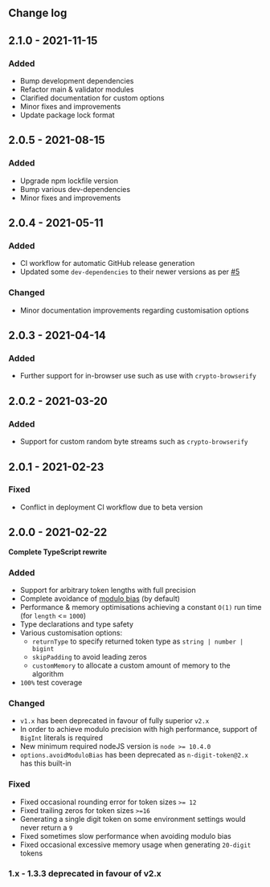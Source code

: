 ## Change log

## 2.1.0 - 2021-11-15

### Added

* Bump development dependencies
* Refactor main & validator modules
* Clarified documentation for custom options
* Minor fixes and improvements
* Update package lock format

## 2.0.5 - 2021-08-15

### Added

* Upgrade npm lockfile version
* Bump various dev-dependencies
* Minor fixes and improvements

## 2.0.4 - 2021-05-11

### Added

* CI workflow for automatic GitHub release generation
* Updated some `dev-dependencies` to their newer versions as per [#5](https://github.com/almasen/n-digit-token/pull/5)

### Changed

* Minor documentation improvements regarding customisation options

## 2.0.3 - 2021-04-14

### Added

* Further support for in-browser use such as use with `crypto-browserify`

## 2.0.2 - 2021-03-20

### Added

* Support for custom random byte streams such as `crypto-browserify`

## 2.0.1 - 2021-02-23

### Fixed

* Conflict in deployment CI workflow due to beta version

## 2.0.0 - 2021-02-22

**Complete TypeScript rewrite**

### Added

* Support for arbitrary token lengths with full precision
* Complete avoidance of [modulo bias](https://en.wikipedia.org/wiki/Fisher%E2%80%93Yates_shuffle#Modulo_bias) (by default)
* Performance & memory optimisations achieving a constant `O(1)` run time (for `length` <= `1000`)
* Type declarations and type safety
* Various customisation options:
  * `returnType` to specify returned token type as `string | number | bigint`
  * `skipPadding` to avoid leading zeros
  * `customMemory` to allocate a custom amount of memory to the algorithm
* `100%` test coverage

### Changed

* `v1.x` has been deprecated in favour of fully superior `v2.x`
* In order to achieve modulo precision with high performance, support of `BigInt` literals is required
* New minimum required nodeJS version is `node >= 10.4.0`
* `options.avoidModuloBias` has been deprecated as `n-digit-token@2.x` has this built-in

### Fixed

* Fixed occasional rounding error for token sizes `>= 12`
* Fixed trailing zeros for token sizes `>=16`
* Generating a single digit token on some environment settings would never return a `9`
* Fixed sometimes slow performance when avoiding modulo bias
* Fixed occasional excessive memory usage when generating `20-digit` tokens

### 1.x - 1.3.3 deprecated in favour of v2.x
